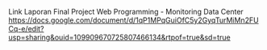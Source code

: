 Link Laporan Final Project Web Programming - Monitoring Data Center
https://docs.google.com/document/d/1qP1MPqGuiOfC5y2GyqTurMiMn2FUCq-e/edit?usp=sharing&ouid=109909670725807466134&rtpof=true&sd=true
